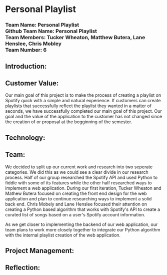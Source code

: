 <h1>Personal Playlist</h1>
<h3>Team Name: Personal Playlist<br>
Github Team Name: Personal Playlist<br>
Team Members: Tucker Wheaton, Matthew Butera, Lane Henslee, Chris Mobley<br>
Team Number: 6<br></h3>

<h2>Introduction: </h2> 

<h2>Customer Value:</h2>
<p>Our main goal of this project is to make the process of creating a playlist on Spotify quick with a simple and natural experience. If customers can create playlists that successfully reflect the playlist they wanted in a matter of seconds, we have successfully completed our main goal of this project. Our goal and the value of the application to the customer has not changed since the creation of or proposal at the begginning of the semester.</p>

<h2>Technology:</h2>

<h2>Team:</h2>
<p> We decided to split up our current work and research into two seperate categories. We did this as we could see a clear divide in our research process. Half of our group researched the Spotify API and used Python to fiddle with some of its features while the other half researched ways to implement a web application. During our first iteration, Tucker Wheaton and Mathew Butera focused on creating the front end design for the web application and plan to continue researching ways to implement a solid back end. Chris Mobely and Lane Henslee focused their attention on creating a Python based algorithm that works with Spotify's API to create a curated list of songs based on a user's Spotify account information.

As we get closer to implementing the backend of our web application, our team plans to work more closely together to integrate our Python algorithm with the internal playlist creation of the web application.
</p> 

<h2>Project Management:</h2>

<h2>Reflection:</h2>
